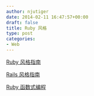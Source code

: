 ```yaml
---
author: njutiger
date: 2014-02-11 16:47:57+00:00
draft: false
title: Ruby 风格
type: post
categories:
- Web
---
```


[Ruby 风格指南](https://github.com/bbatsov/ruby-style-guide)

[Rails 风格指南](https://github.com/bbatsov/rails-style-guide)

[Ruby 函数式编程](https://github.com/JuanitoFatas/Ruby-Functional-Programming/blob/master/README-zhCN.md)

